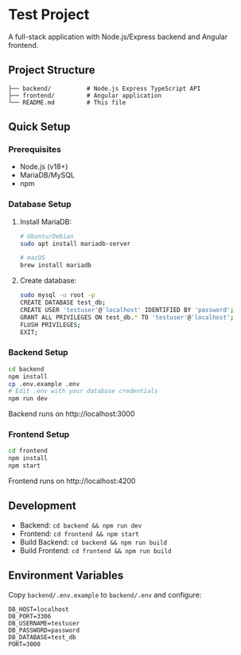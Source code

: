 # Test Project

A full-stack application with Node.js/Express backend and Angular frontend.

## Project Structure

```
├── backend/          # Node.js Express TypeScript API
├── frontend/         # Angular application
└── README.md         # This file
```

## Quick Setup

### Prerequisites

- Node.js (v18+)
- MariaDB/MySQL
- npm

### Database Setup

1. Install MariaDB:
   ```bash
   # Ubuntu/Debian
   sudo apt install mariadb-server
   
   # macOS
   brew install mariadb
   ```

2. Create database:
   ```bash
   sudo mysql -u root -p
   CREATE DATABASE test_db;
   CREATE USER 'testuser'@'localhost' IDENTIFIED BY 'password';
   GRANT ALL PRIVILEGES ON test_db.* TO 'testuser'@'localhost';
   FLUSH PRIVILEGES;
   EXIT;
   ```

### Backend Setup

```bash
cd backend
npm install
cp .env.example .env
# Edit .env with your database credentials
npm run dev
```

Backend runs on http://localhost:3000

### Frontend Setup

```bash
cd frontend
npm install
npm start
```

Frontend runs on http://localhost:4200

## Development

- Backend: `cd backend && npm run dev`
- Frontend: `cd frontend && npm start`
- Build Backend: `cd backend && npm run build`
- Build Frontend: `cd frontend && npm run build`

## Environment Variables

Copy `backend/.env.example` to `backend/.env` and configure:

```
DB_HOST=localhost
DB_PORT=3306
DB_USERNAME=testuser
DB_PASSWORD=password
DB_DATABASE=test_db
PORT=3000
```